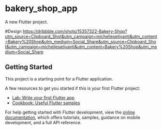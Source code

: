 # bakery_shop_app

A new Flutter project.

#Design
https://dribbble.com/shots/15357322-Bakery-Shop?utm_source=Clipboard_Shot&utm_campaign=michellesetiyanti&utm_content=Bakery%20Shop&utm_medium=Social_Share&utm_source=Clipboard_Shot&utm_campaign=michellesetiyanti&utm_content=Bakery%20Shop&utm_medium=Social_Share

## Getting Started

This project is a starting point for a Flutter application.

A few resources to get you started if this is your first Flutter project:

- [Lab: Write your first Flutter app](https://docs.flutter.dev/get-started/codelab)
- [Cookbook: Useful Flutter samples](https://docs.flutter.dev/cookbook)

For help getting started with Flutter development, view the
[online documentation](https://docs.flutter.dev/), which offers tutorials,
samples, guidance on mobile development, and a full API reference.
